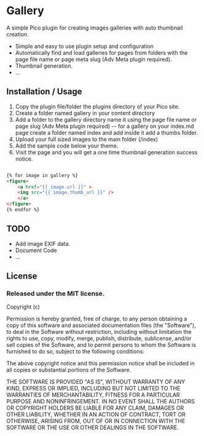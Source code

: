 Gallery
=======

A simple Pico plugin for creating images galleries with auto thumbnail creation.

* Simple and easy to use plugin setup and configuration
* Automatically find and load galleries for pages from folders with the page file name or page meta slug (Adv Meta plugin required).
* Thumbnail generation.
* ...


Installation / Usage
--------------------

1. Copy the plugin file/folder the plugins directory of your Pico site.
2. Create a folder named gallery in your content directory
3. Add a folder to the gallery directory name it using the page file name or page slug (Adv Meta plugin required) -- for a gallery on your index.md page create a folder named index and add inside it add a thumbs folder.
4. Upload your full sized images to the main folder (/index)
5. Add the sample code below your theme.
6. Visit the page and you will get a one time thumbnail generation success notice.

``` html

{% for image in gallery %}
<figure>
    <a href="{{ image.url }}" >
    <img src="{{ image.thumb_url }}" />
    </a>
</figure>
{% endfor %}

```

TODO
----

* Add image EXIF data.
* Document Code
* ...

License
-------

### Released under the MIT license.

Copyright (c) <year> <copyright holders>

Permission is hereby granted, free of charge, to any person obtaining a copy
of this software and associated documentation files (the "Software"), to deal
in the Software without restriction, including without limitation the rights
to use, copy, modify, merge, publish, distribute, sublicense, and/or sell
copies of the Software, and to permit persons to whom the Software is
furnished to do so, subject to the following conditions:

The above copyright notice and this permission notice shall be included in
all copies or substantial portions of the Software.

THE SOFTWARE IS PROVIDED "AS IS", WITHOUT WARRANTY OF ANY KIND, EXPRESS OR
IMPLIED, INCLUDING BUT NOT LIMITED TO THE WARRANTIES OF MERCHANTABILITY,
FITNESS FOR A PARTICULAR PURPOSE AND NONINFRINGEMENT. IN NO EVENT SHALL THE
AUTHORS OR COPYRIGHT HOLDERS BE LIABLE FOR ANY CLAIM, DAMAGES OR OTHER
LIABILITY, WHETHER IN AN ACTION OF CONTRACT, TORT OR OTHERWISE, ARISING FROM,
OUT OF OR IN CONNECTION WITH THE SOFTWARE OR THE USE OR OTHER DEALINGS IN
THE SOFTWARE.